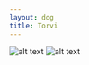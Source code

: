 ```yaml
---
layout: dog
title: Torvi
---
```


<div class="fotorama">
    <img src="assets/content/dogs/torvi/img/DSC_2229.jpg" alt="alt text" title="Logo Title Text 1" />
    <img src="assets/content/dogs/torvi/img/DSC_3248.jpg" alt="alt text" title="Logo Title Text 2" />
</div>
